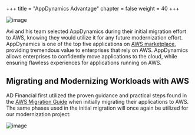 +++
title = "AppDynamics Advantage"
chapter = false
weight = 40
+++

![image](/images/appd_advantage/ad_team_cto.png)

Avi and his team selected AppDynamics during their initial migration effort to AWS, knowing they would utilize it for any future modernization effort.  AppDynamics is one of the top five applications on [AWS marketplace](https://aws.amazon.com/marketplace/featured-seller/appdynamics/?dtid=oblgzzz001087), providing tremendous value to enterprises that rely on AWS. AppDynamics allows enterprises to confidently move applications to the cloud, while ensuring flawless experiences for applications running on AWS.

## Migrating and Modernizing Workloads with AWS

AD Financial first utilized the proven guidance and practical steps found in the [AWS Migration Guide](https://aws.amazon.com/cloud-migration/how-to-migrate/) when initially migrating their applications to AWS.  The same phases used in the initial migration will once again be utilized for our modernization project:


![image](/images/appd_advantage/four_phases.png)



